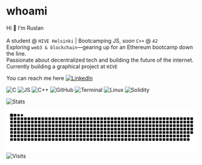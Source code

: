 # whoami
Hi 👋 I’m Ruslan <br>  
A student @ `HIVE Helsinki` | Bootcamping JS, soon `C++` @ `42`<br>
Exploring `web3 & blockchain`—gearing up for an Ethereum bootcamp down the line.  
Passionate about decentralized tech and building the future of the internet.  
Currently building a graphical project at `HIVE`   

You can reach me here [![LinkedIn](https://img.shields.io/badge/LinkedIn-0A66C2?style=flat&logo=linkedin&logoColor=white)](https://www.linkedin.com/in/ruslankhakimullin)  

![C](https://skillicons.dev/icons?i=c) ![JS](https://skillicons.dev/icons?i=js) ![C++](https://skillicons.dev/icons?i=cpp) ![GitHub](https://skillicons.dev/icons?i=github) ![Terminal](https://skillicons.dev/icons?i=bash) ![Linux](https://skillicons.dev/icons?i=linux) ![Solidity](https://skillicons.dev/icons?i=solidity)
 
![Stats](https://github-readme-stats.vercel.app/api?username=lnemenl&show_icons=true&theme=catppuccin_mocha&hide_border=true&bg_color=1E1E2E&text_color=CDD6F4&hide_rank=true)  

![Snake Animation](https://github.com/lnemenl/lnemenl/blob/output/dist/github-snake.svg)  
![Visits](https://komarev.com/ghpvc/?username=lnemenl&color=CBA6F7&style=flat&label=Views)

